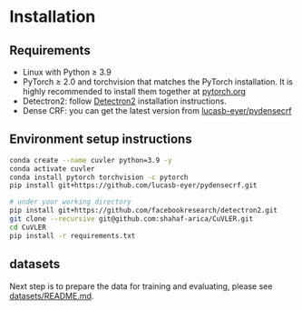 
# Installation

## Requirements
- Linux with Python ≥ 3.9
- PyTorch ≥ 2.0 and torchvision that matches the PyTorch installation. It is highly recommended to install them together at [pytorch.org](https://pytorch.org)
- Detectron2: follow [Detectron2](https://detectron2.readthedocs.io/en/latest/tutorials/install.html) installation instructions.
- Dense CRF: you can get the latest version from [lucasb-eyer/pydensecrf](https://github.com/lucasb-eyer/pydensecrf)

## Environment setup instructions
```bash
conda create --name cuvler python=3.9 -y
conda activate cuvler
conda install pytorch torchvision -c pytorch
pip install git+https://github.com/lucasb-eyer/pydensecrf.git

# under your working directory
pip install git+https://github.com/facebookresearch/detectron2.git
git clone --recursive git@github.com:shahaf-arica/CuVLER.git
cd CuVLER
pip install -r requirements.txt
```

## datasets
Next step is to prepare the data for training and evaluating, please see [datasets/README.md](datasets/README.md).
